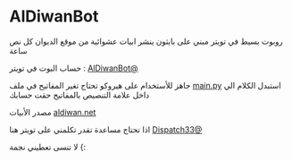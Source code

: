 # AlDiwanBot
 روبوت بسيط في تويتر مبني على بايثون ينشر ابيات عشوائية من موقع الديوان كل نص ساعة

حساب البوت في تويتر : [AlDiwanBot@](https://twitter.com/AlDiwanBot)

جاهز للأستخدام على هيروكو تحتاج تغير المفاتيح في ملف [main.py](https://github.com/0xDispatch/AlDiwanBot/blob/main/main.py)
استبدل الكلام الي داخل علامة التنصيص بالمفاتيح حقت حسابك

مصدر الأبيات [aldiwan.net](https://aldiwan.net)

اذا تحتاج مساعدة تقدر تكلمني على تويتر هنا [Dispatch33@](https://twitter.com/Dispatch33) 

لا تنسى تعطيني نجمة {:
